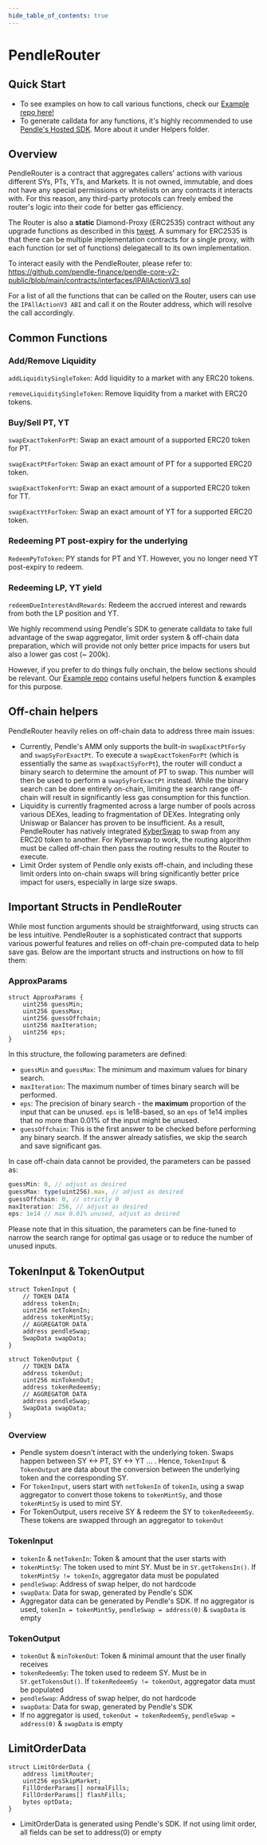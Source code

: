```yaml
---
hide_table_of_contents: true
---
```


# PendleRouter

## Quick Start

* To see examples on how to call various functions, check our [Example repo here!](https://github.com/pendle-finance/pendle-examples)
* To generate calldata for any functions, it's highly recommended to use [Pendle's Hosted SDK](https://api-v2.pendle.finance/sdk/). More about it under Helpers folder.

## Overview

PendleRouter is a contract that aggregates callers' actions with various different SYs, PTs, YTs, and Markets. It is not owned, immutable, and does not have any special permissions or whitelists on any contracts it interacts with. For this reason, any third-party protocols can freely embed the router's logic into their code for better gas efficiency.

The Router is also a **static** Diamond-Proxy (ERC2535) contract without any upgrade functions as described in this [tweet](https://twitter.com/mudgen/status/1630229952523272195/). A summary for ERC2535 is that there can be multiple implementation contracts for a single proxy, with each function (or set of functions) delegatecall to its own implementation.

To interact easily with the PendleRouter, please refer to: https://github.com/pendle-finance/pendle-core-v2-public/blob/main/contracts/interfaces/IPAllActionV3.sol

For a list of all the functions that can be called on the Router, users can use the `IPAllActionV3 ABI` and call it on the Router address, which will resolve the call accordingly.
## Common Functions

### Add/Remove Liquidity

`addLiquiditySingleToken`: Add liquidity to a market with any ERC20 tokens.

`removeLiquiditySingleToken`: Remove liquidity from a market with ERC20 tokens.

### Buy/Sell PT, YT ###

`swapExactTokenForPt`: Swap an exact amount of a supported ERC20 token for PT.

`swapExactPtForToken`: Swap an exact amount of PT for a supported ERC20 token.

`swapExactTokenForYt`: Swap an exact amount of a supported ERC20 token for TT.

`swapExactYtForToken`: Swap an exact amount of YT for a supported ERC20 token.

### Redeeming PT post-expiry for the underlying ###

`RedeemPyToToken`: PY stands for PT and YT. However, you no longer need YT post-expiry to redeem.

### Redeeming LP, YT yield ###

`redeemDueInterestAndRewards`: Redeem the accrued interest and rewards from both the LP position and YT.

We highly recommend using Pendle's SDK to generate calldata to take full advantage of the swap aggregator, limit order system & off-chain data preparation, which will provide not only better price impacts for users but also a lower gas cost (~ 200k).

However, if you prefer to do things fully onchain, the below sections should be relevant. Our [Example repo](https://github.com/pendle-finance/pendle-examples) contains useful helpers function & examples for this purpose. 

## Off-chain helpers

PendleRouter heavily relies on off-chain data to address three main issues:

- Currently, Pendle's AMM only supports the built-in `swapExactPtForSy` and `swapSyForExactPt`. To execute a `swapExactTokenForPt` (which is essentially the same as `swapExactSyForPt`), the router will conduct a binary search to determine the amount of PT to swap. This number will then be used to perform a `swapSyForExactPt` instead. While the binary search can be done entirely on-chain, limiting the search range off-chain will result in significantly less gas consumption for this function.
- Liquidity is currently fragmented across a large number of pools across various DEXes, leading to fragmentation of DEXes. Integrating only Uniswap or Balancer has proven to be insufficient. As a result, PendleRouter has natively integrated [KyberSwap](https://kyberswap.com/) to swap from any ERC20 token to another. For Kyberswap to work, the routing algorithm must be called off-chain then pass the routing results to the Router to execute.
- Limit Order system of Pendle only exists off-chain, and including these limit orders into on-chain swaps will bring significantly better price impact for users, especially in large size swaps. 

## Important Structs in PendleRouter

While most function arguments should be straightforward, using structs can be less intuitive. PendleRouter is a sophisticated contract that supports various powerful features and relies on off-chain pre-computed data to help save gas. Below are the important structs and instructions on how to fill them:

### ApproxParams

```solidity
struct ApproxParams {
    uint256 guessMin;
    uint256 guessMax;
    uint256 guessOffchain;
    uint256 maxIteration;
    uint256 eps;
}
```

In this structure, the following parameters are defined:

- `guessMin` and `guessMax`: The minimum and maximum values for binary search.
- `maxIteration`: The maximum number of times binary search will be performed.
- `eps`: The precision of binary search - the **maximum** proportion of the input that can be unused. `eps` is 1e18-based, so an `eps` of 1e14 implies that no more than 0.01% of the input might be unused.
- `guessOffchain`: This is the first answer to be checked before performing any binary search. If the answer already satisfies, we skip the search and save significant gas.

In case off-chain data cannot be provided, the parameters can be passed as:

```jsx
guessMin: 0, // adjust as desired
guessMax: type(uint256).max, // adjust as desired
guessOffchain: 0, // strictly 0
maxIteration: 256, // adjust as desired
eps: 1e14 // max 0.01% unused, adjust as desired
```

Please note that in this situation, the parameters can be fine-tuned to narrow the search range for optimal gas usage or to reduce the number of unused inputs.


## TokenInput & TokenOutput 
```solidity 
struct TokenInput {
	// TOKEN DATA
	address tokenIn;
	uint256 netTokenIn;
	address tokenMintSy;
	// AGGREGATOR DATA
	address pendleSwap;
	SwapData swapData;
}

struct TokenOutput {
	// TOKEN DATA
	address tokenOut;
	uint256 minTokenOut;
	address tokenRedeemSy;
	// AGGREGATOR DATA
	address pendleSwap;
	SwapData swapData;
}
```

### Overview
* Pendle system doesn't interact with the underlying token. Swaps happen between SY <-> PT, SY <-> YT ... . Hence, `TokenInput` & `TokenOutput` are data about the conversion between the underlying token and the corresponding SY.
* For `TokenInput`, users start with `netTokenIn` of `tokenIn`, using a swap aggregator to convert those tokens to `tokenMintSy`, and those `tokenMintSy` is used to mint SY.
* For TokenOutput, users receive SY & redeem the SY to `tokenRedeeemSy`. These tokens are swapped through an aggregator to `tokenOut`

### TokenInput 
* `tokenIn` & `netTokenIn`: Token & amount that the user starts with
* `tokenMintSy`: The token used to mint SY. Must be in `SY.getTokensIn()`. If `tokenMintSy != tokenIn`, aggregator data must be populated
* `pendleSwap`: Address of swap helper, do not hardcode
* `swapData`: Data for swap, generated by Pendle's SDK
* Aggregator data can be generated by Pendle's SDK. If no aggregator is used, `tokenIn = tokenMintSy`, `pendleSwap = address(0)` & `swapData` is empty
### TokenOutput 
* `tokenOut` & `minTokenOut`: Token & minimal amount that the user finally receives
* `tokenRedeemSy`: The token used to redeem SY. Must be in `SY.getTokensOut()`. If `tokenRedeemSy != tokenOut`, aggregator data must be populated
* `pendleSwap`: Address of swap helper, do not hardcode
* `swapData`: Data for swap, generated by Pendle's SDK
* If no aggregator is used, `tokenOut = tokenRedeemSy`, `pendleSwap = address(0)` & `swapData` is empty

## LimitOrderData

```
struct LimitOrderData {
	address limitRouter;
	uint256 epsSkipMarket; 
	FillOrderParams[] normalFills;
	FillOrderParams[] flashFills;
	bytes optData;
}
```

* LimitOrderData is generated using Pendle's SDK. If not using limit order, all fields can be set to address(0) or empty